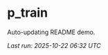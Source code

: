 # p_train

Auto-updating README demo.

<!--START_SECTION:status-->
_Last run: 2025-10-22 06:32 UTC_
<!--END_SECTION:status-->













































































































































































































































































































































































































































































































































































































































































































































































































































































































































































































































































































































































































































































































































































































































































